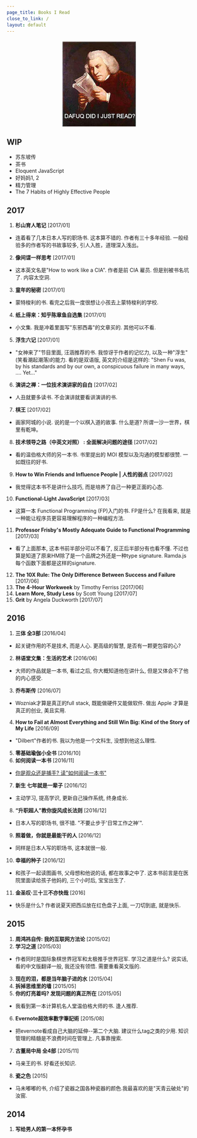 ```yaml
---
page_title: Books I Read
close_to_link: /
layout: default
---
```


<img src="/assets/images/wtf-read.jpg" style="margin: 1.5em auto !important; max-width: 100%; height: auto; display: block;">

## WIP
- 苏东坡传
- 茶书
- Eloquent JavaScript
- 好妈妈1, 2
- 精力管理
- The 7 Habits of Highly Effective People


## 2017
1. **杉山育人笔记** [2017/01]
  - 连着看了几本日本人写的职场书. 这本算不错的. 作者有三十多年经验. 一般经验多的作者写的书故事较多, 引人入胜，道理深入浅出。
2. **像间谍一样思考** [2017/01]
  - 这本英文名是"How to work like a CIA". 作者是前 CIA 雇员. 但是别被书名坑了. 内容太空洞.
3. **童年的秘密** [2017/01]
  - 蒙特梭利的书. 看完之后我一度很想让小孩去上蒙特梭利的学校.
4. **纸上得来：知乎陈章鱼自选集** [2017/01]
  - 小文集. 我是冲着里面写"东邪西毒"的文章买的. 其他可以不看.
5. **浮生六记** [2017/01]
  - "女神来了"节目里面, 汪涵推荐的书. 我惊讶于作者的记忆力, 以及一种"浮生"(笑看潮起潮落)的能力. 看的是双语版, 英文的介绍是这样的: "Shen Fu was, by his standards and by our own, a conspicuous failure in many ways, .... Yet..."
6. **演讲之禅：一位技术演讲家的自白** [2017/02]
  - 人丑就要多读书. 不会演讲就要看讲演讲的书.
7. **棋王** [2017/02]
  - 画家阿城的小说. 说的是一个以棋入道的故事. 什么是道? 所谓一沙一世界，棋里有乾坤。
8. **技术领导之路（中英文对照） : 全面解决问题的途径** [2017/02]
  - 看的温伯格大师的另一本书. 书里提出的 MOI 模型以及沟通的模型都很赞. 一如既往的好书.
9. **How to Win Friends and Influence People | 人性的弱点** [2017/02]
  - 我觉得这本书不是讲什么技巧, 而是培养了自己一种更正面的心态.
10. **Functional-Light JavaScript** [2017/03]
  - 这算一本 Functional Programming (FP)入门的书. FP是什么? 在我看来, 就是一种能让程序员更容易理解程序的一种编程方法.
11. **Professor Frisby's Mostly Adequate Guide to Functional Programming** [2017/03]
  - 看了上面那本, 这本书前半部分可以不看了, 反正后半部分有也看不懂. 不过也算是知道了原来HM除了是一个品牌之外还是一种type signature. Ramda.js每个函数下面都是这样的signature.
12. **The 10X Rule: The Only Difference Between Success and Failure** [2017/06]
13. **The 4-Hour Workweek** by Timothy Ferriss [2017/06]
14. **Learn More, Study Less** by Scott Young [2017/07]
14. **Grit** by Angela Duckworth [2017/07]

## 2016
1. **三体 全3部** [2016/04]
  - 起关键作用的不是技术, 而是人心. 更高级的智慧, 是否有一颗更包容的心?
2. **林语堂文集：生活的艺术** [2016/06]
  - 大师的作品就是一本书, 看过之后, 你大概知道他在讲什么, 但是又体会不了他的内心感受.
3. **乔布斯传** [2016/07]
  - Wozniak才算是真正的full stack, 既能做硬件又能做软件. 做出 Apple 才算是真正的创业, 美且实用.
4. **How to Fail at Almost Everything and Still Win Big: Kind of the Story of My Life** [2016/09]
  - "Dilbert"作者的书. 我以为他是一个文科生, 没想到他这么理性.
5. **零基础瑜伽小全书** [2016/10]
6. **如何阅读一本书** [2016/11]
  - [你是观众还是捕手? 读"如何阅读一本书"](/blog/2016-12-04-how-to-read-a-book.html)
7. **新生 七年就是一辈子** [2016/12]
  - 主动学习, 提高学识, 更新自己操作系统, 终身成长.
8. **“升职超人”教你旋风成长法则** [2016/12]
  - 日本人写的职场书, 很不错. "不要止步于'日常工作之神'".
9. **照着做，你就是最能干的人** [2016/12]
  - 同样是日本人写的职场书, 这本就很一般.
10. **幸福的种子** [2016/12]
  - 和孩子一起读图画书, 父母想和他说的话, 都在故事之中了. 这本书前言是在医院里面读给孩子他妈的, 三个小时后, 宝宝出生了.
11. **金圣叹·三十三不亦快哉** [2016]
  - 快乐是什么? 作者说夏天把西瓜放在红色盘子上面, 一刀切到底, 就是快乐.

## 2015
1. **周鸿祎自传: 我的互联网方法论** [2015/02]
2. **学习之道** [2015/03]
  - 作者同时是国际象棋世界冠军和太极推手世界冠军. 学习之道是什么? 说实话, 看的中文版翻译一般, 我还没有领悟. 需要重看英文版的.
3. **现在的泪，都是当年脑子进的水** [2015/04]
4. **拆掉思维里的墙** [2015/05]
5. **你的灯亮着吗? 发现问题的真正所在** [2015/05]
  - 我看到第一本计算机名人堂温伯格大师的书. 逢人推荐.
6. **Evernote超效率數字筆記術** [2015/08]
  - 把evernote看成自己大脑的延伸--第二个大脑. 建议什么tag之类的少用. 知识管理的精髓是不浪费时间在管理上. 凡事靠搜索.
7. **古董局中局 全4部** [2015/11]
  - 马亲王的书. 好看还长知识.
8. **瓷之色** [2015]
  - 马未嘟嘟的书, 介绍了瓷器之国各种瓷器的颜色.我最喜欢的是"天青云破处"的汝窑.

## 2014
1. **写给男人的第一本怀孕书**
